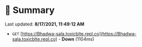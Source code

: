 # 📖 Summary
Last updated: **8/17/2021, 11:49:12 AM**

- `GET` [https://Bhadwa-sala.toxicblte.repl.co](https://Bhadwa-sala.toxicblte.repl.co) - **Down** (1104ms)
